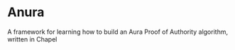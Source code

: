 # Anura

A framework for learning how to build an Aura Proof of Authority algorithm, written in Chapel
